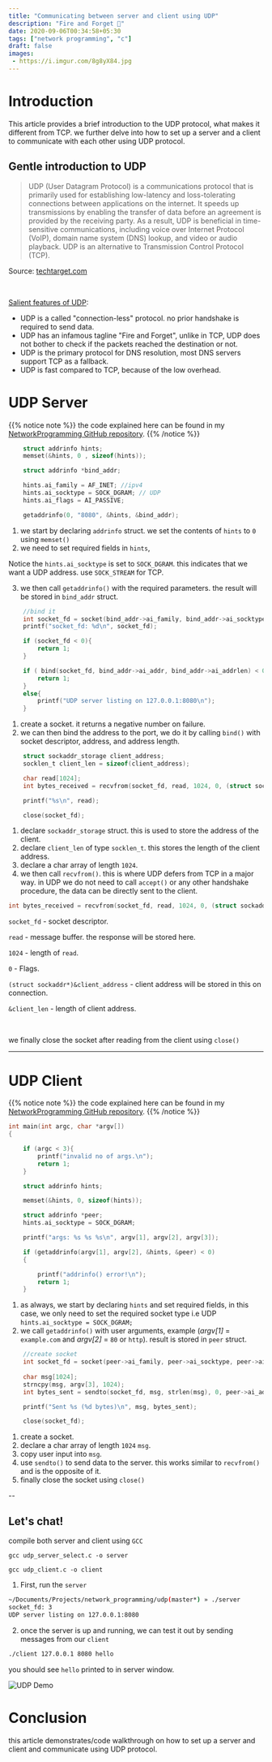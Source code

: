 ```yaml
---
title: "Communicating between server and client using UDP"
description: "Fire and Forget 🔫"
date: 2020-09-06T00:34:58+05:30
tags: ["network programming", "c"]
draft: false
images:
 - https://i.imgur.com/8g8yX84.jpg
---
```



# Introduction

This article provides a brief introduction to the UDP protocol, what makes it different from TCP. we further delve into how to set up a server and a client to communicate with each other using UDP protocol.


## Gentle introduction to UDP

> UDP (User Datagram Protocol) is a communications protocol that is primarily used for establishing low-latency and loss-tolerating connections between applications on the internet. It speeds up transmissions by enabling the transfer of data before an agreement is provided by the receiving party. As a result, UDP is beneficial in time-sensitive communications, including voice over Internet Protocol (VoIP), domain name system (DNS) lookup, and video or audio playback. UDP is an alternative to Transmission Control Protocol (TCP).

Source: [techtarget.com](https://searchnetworking.techtarget.com/definition/UDP-User-Datagram-Protocol)

<br>

<u>Salient features of UDP</u>:

* UDP is a called "connection-less" protocol. no prior handshake is required to send data.
* UDP has an infamous tagline "Fire and Forget", unlike in TCP, UDP does not bother to check if the packets reached the destination or not.
* UDP is the primary protocol for DNS resolution, most DNS servers support TCP as a fallback.
* UDP is fast compared to TCP, because of the low overhead.

# UDP Server

{{% notice note %}}
the code explained here can be found in my [NetworkProgramming GitHub repository](https://github.com/jkotra/NetworkProgramming/blob/master/udp/udp_server_select.c).
{{% /notice %}}

```c
    struct addrinfo hints;
    memset(&hints, 0 , sizeof(hints));

    struct addrinfo *bind_addr;

    hints.ai_family = AF_INET; //ipv4
    hints.ai_socktype = SOCK_DGRAM; // UDP
    hints.ai_flags = AI_PASSIVE;

    getaddrinfo(0, "8080", &hints, &bind_addr);

```

1. we start by declaring `addrinfo` struct. we set the contents of `hints` to `0` using `memset()`
2. we need to set required fields in `hints`,

Notice the `hints.ai_socktype` is set to `SOCK_DGRAM`. this indicates that we want a UDP address. use `SOCK_STREAM` for TCP.

3. we then call `getaddrinfo()` with the required parameters. the result will be stored in `bind_addr` struct.

```c
    //bind it
    int socket_fd = socket(bind_addr->ai_family, bind_addr->ai_socktype, bind_addr->ai_protocol);
    printf("socket_fd: %d\n", socket_fd);

    if (socket_fd < 0){
        return 1;
    }

    if ( bind(socket_fd, bind_addr->ai_addr, bind_addr->ai_addrlen) < 0 ){
        return 1;
    }
    else{
        printf("UDP server listing on 127.0.0.1:8080\n");
    }
```

1. create a socket. it returns a negative number on failure.
2. we can then bind the address to the port, we do it by calling `bind()` with socket descriptor, address, and address length.

```c
    struct sockaddr_storage client_address;
    socklen_t client_len = sizeof(client_address);

    char read[1024];
    int bytes_received = recvfrom(socket_fd, read, 1024, 0, (struct sockaddr*)&client_address, &client_len);

    printf("%s\n", read);

    close(socket_fd);
```

1. declare `sockaddr_storage` struct. this is used to store the address of the client.
2. declare `client_len` of type `socklen_t`. this stores the length of the client address.
3. declare a char array of length `1024`.
4. we then call `recvfrom()`. this is where UDP defers from TCP in a major way. in UDP we do not need to call `accept()` or any other handshake procedure, the data can be directly sent to the client.

```c
int bytes_received = recvfrom(socket_fd, read, 1024, 0, (struct sockaddr*)&client_address, &client_len);
```

`socket_fd` - socket descriptor.

`read` - message buffer. the response will be stored here.

`1024` - length of `read`.

`0` - Flags.

`(struct sockaddr*)&client_address` - client address will be stored in this on connection.

`&client_len` - length of client address.

<br>

we finally close the socket after reading from the client using `close()`

---

# UDP Client

{{% notice note %}}
the code explained here can be found in my [NetworkProgramming GitHub repository](https://github.com/jkotra/NetworkProgramming/blob/master/udp/udp_client.c).
{{% /notice %}}

```c
int main(int argc, char *argv[])
{

    if (argc < 3){
        printf("invalid no of args.\n");
        return 1;
    }

    struct addrinfo hints;

    memset(&hints, 0, sizeof(hints));

    struct addrinfo *peer;
    hints.ai_socktype = SOCK_DGRAM;

    printf("args: %s %s %s\n", argv[1], argv[2], argv[3]);

    if (getaddrinfo(argv[1], argv[2], &hints, &peer) < 0)
    {

        printf("addrinfo() error!\n");
        return 1;
    }

```

1. as always, we start by declaring `hints` and set required fields, in this case, we only need to set the required socket type i.e UDP `hints.ai_socktype = SOCK_DGRAM;`
2. we call `getaddrinfo()` with user arguments, example (*argv[1]* = `example.com` and *argv[2]* = `80` or `http`). result is stored in `peer` struct.

```c
    //create socket
    int socket_fd = socket(peer->ai_family, peer->ai_socktype, peer->ai_protocol);
    
    char msg[1024];
    strncpy(msg, argv[3], 1024);
    int bytes_sent = sendto(socket_fd, msg, strlen(msg), 0, peer->ai_addr, peer->ai_addrlen);

    printf("Sent %s (%d bytes)\n", msg, bytes_sent);

    close(socket_fd);
```

1. create a socket.
2. declare a char array of length `1024` `msg`.
3. copy user input into `msg`.
4. use `sendto()` to send data to the server. this works similar to `recvfrom()` and is the opposite of it.
5. finally close the socket using `close()`

--

## Let's chat!

compile both server and client using `GCC`

`gcc udp_server_select.c -o server`

`gcc udp_client.c -o client`

1. First, run the `server`

```bash
~/Documents/Projects/network_programming/udp(master*) » ./server                                              jojo@synk
socket_fd: 3
UDP server listing on 127.0.0.1:8080
```

2. once the server is up and running, we can test it out by sending messages from our `client`

```bash
./client 127.0.0.1 8080 hello
```

you should see `hello` printed to in server window.

![](https://i.imgur.com/DSN1YQa.gif "UDP Demo")

# Conclusion

this article demonstrates/code walkthrough on how to set up a server and client and communicate using UDP protocol. 
